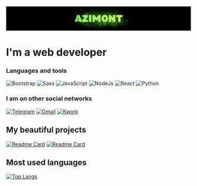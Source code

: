 ![Header](https://github.com/Azim0nt/azim0nt/blob/main/assets/header.png)

# I'm a web developer

### Languages and tools
![Bootstrap](https://img.shields.io/badge/-Bootstrap-2b1a3e?style=for-the-badge&logo=Bootstrap&logoColor=8812fc)
![Sass](https://img.shields.io/badge/-Sass-2b1a3e?style=for-the-badge&logo=sass&logoColor=cf6c9c)
![JavaScript](https://img.shields.io/badge/-JAVASCRIPT-2b1a3e?style=for-the-badge&logo=JAVASCRIPT&logoColor=f7e025)
![NodeJs](https://img.shields.io/badge/-NodeJs-2b1a3e?style=for-the-badge&logo=nodedotjs&logoColor=87cf30)
![React](https://img.shields.io/badge/-React-2b1a3e?style=for-the-badge&logo=react&logoColor=61dafb)
![Python](https://img.shields.io/badge/-Python-2b1a3e?style=for-the-badge&logo=Python&logoColor=3e74a4)



### I am on other social networks
[![Telegram](https://img.shields.io/badge/-Telegram-2b1a3e?style=for-the-badge&logo=Telegram&logoColor=30acec)](https://t.me/azim0nt)
[![Gmail](https://img.shields.io/badge/-Gmail-2b1a3e?style=for-the-badge&logo=Gmail&logoColor=e55348)](mailto:kktotov457@gmail.com)
[![Kwork](https://img.shields.io/badge/-Kwork-2b1a3e?style=for-the-badge)](https://kwork.ru/user/azim0nt)


## My beautiful projects
[![Readme Card](https://github-readme-stats.vercel.app/api/pin/?username=azim0nt&repo=audio_player&theme=dark&show_icons=true&bg_color=2b1a3e)](https://github.com/azim0nt/audio_player)
[![Readme Card](https://github-readme-stats.vercel.app/api/pin/?username=azim0nt&repo=tracking-odds&theme=dark&show_icons=true&bg_color=2b1a3e)](https://github.com/azim0nt/tracking-odds)

## Most used languages

[![Top Langs](https://github-readme-stats.vercel.app/api/top-langs/?username=azim0nt&theme=dark&show_icons=true&bg_color=2b1a3e&https://kwork.ru/user/azim0nt)](https://github.com/azim0nt/github-readme-stats)

